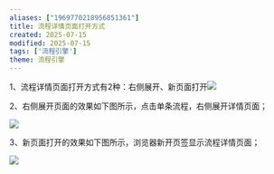 ```yaml
---
aliases: ["1969770218956851361"]
title: 流程详情页面打开方式
created: 2025-07-15
modified: 2025-07-15
tags: ['流程引擎']
theme: 流程引擎
---
```


1、流程详情页面打开方式有2种：右侧展开、新页面打开![](23237fc84806a5eaf8352c58881ba583.jpg)

2、右侧展开页面的效果如下图所示，点击单条流程，右侧展开详情页面；

![](a756553c7789c84e9072c2123414778a.jpg)

3、新页面打开的效果如下图所示，浏览器新开页签显示流程详情页面；

![](034a82cc249727b01899912973484114.jpg)